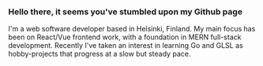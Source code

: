 ### Hello there, it seems you've stumbled upon my Github page

I'm a web software developer based in Helsinki, Finland. 
My main focus has been on React/Vue frontend work, with a foundation in MERN full-stack development.
Recently I've taken an interest in learning Go and GLSL as hobby-projects that progress at a slow but steady pace.
